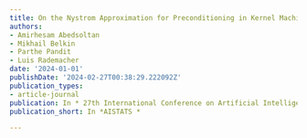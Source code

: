 ```yaml
---
title: On the Nystrom Approximation for Preconditioning in Kernel Machines
authors:
- Amirhesam Abedsoltan
- Mikhail Belkin
- Parthe Pandit
- Luis Rademacher
date: '2024-01-01'
publishDate: '2024-02-27T00:38:29.222092Z'
publication_types:
- article-journal
publication: In * 27th International Conference on Artificial Intelligence and Statistics*
publication_short: In *AISTATS *

---
```

